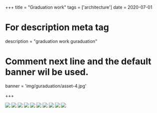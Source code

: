 +++
title = "Graduation work"
tags = ['architecture']
date = 2020-07-01

# For description meta tag
description = "graduation work guraduation"

# Comment next line and the default banner wil be used.
banner = 'img/guraduation/asset-4.jpg'

+++

![](img/guraduation/asset-en-0.png)
![](img/guraduation/asset-en-1.png)
![](img/guraduation/asset-en-2.png)
![](img/guraduation/asset-en-3.png)
![](img/guraduation/asset-4.png)
![](img/guraduation/asset-6.jpg)
![](img/guraduation/asset-7.jpg)
![](img/guraduation/asset-8.jpg)
![](img/guraduation/asset-9.jpg)
![](img/guraduation/asset-10.jpg)

